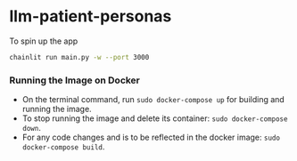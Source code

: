 # llm-patient-personas

To spin up the app

```bash
chainlit run main.py -w --port 3000
```

### Running the Image on Docker

- On the terminal command, run `sudo docker-compose up` for building and running the image.
- To stop running the image and delete its container: `sudo docker-compose down`.
- For any code changes and is to be reflected in the docker image: `sudo docker-compose build`.
